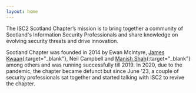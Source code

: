 ```yaml
---
layout: home
---
```


The ISC2 Scotland Chapter’s mission is to bring together a community of Scotland's Information Security Professionals and share knowledge on evolving security threats and drive innovation.

Scotland Chapter was founded in 2014 by Ewan McIntyre, [James Kwaan](https://linkedin.com/in/james-k-5201384){:target="\_blank"}, Neil Campbell and [Manish Shah](https://linkedin.com/in/manishcissp){:target="\_blank"} among others and was running successfully till 2019. In 2020, due to the pandemic, the chapter became defunct but since June '23, a couple of security professionals sat together and started talking with ISC2 to revive the chapter.
